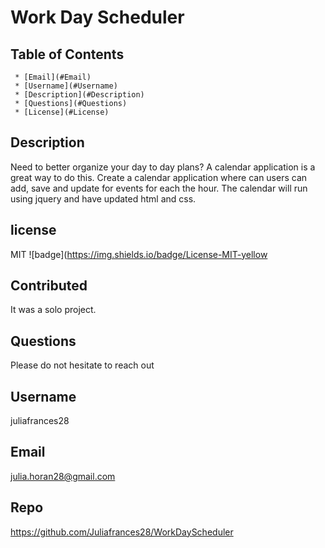 # Work Day Scheduler 

   ## Table of Contents
     * [Email](#Email)
     * [Username](#Username)
     * [Description](#Description)
     * [Questions](#Questions)
     * [License](#License)
     
  ## Description
  Need to better organize your day to day plans? A calendar application is a great way to do this. Create a calendar application where  can users can add, save and update for events for each the hour. The calendar will run using jquery and have updated html and css. 

  ## license 
   MIT
  ![badge](https://img.shields.io/badge/License-MIT-yellow

  ## Contributed
  It was a solo project.   

  ## Questions 
   Please do not hesitate to reach out 

  ## Username
  juliafrances28 


  ## Email 
  julia.horan28@gmail.com

  ## Repo
  https://github.com/Juliafrances28/WorkDayScheduler

